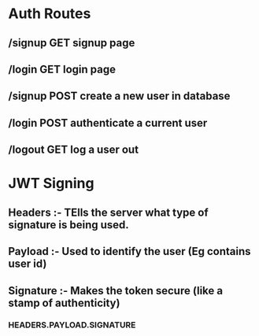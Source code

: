 # Auth Routes

## /signup GET signup page

## /login GET login page

## /signup POST create a new user in database

## /login POST authenticate a current user

## /logout GET log a user out

# JWT Signing

## Headers :- TElls the server what type of signature is being used.

## Payload :- Used to identify the user (Eg contains user id)

## Signature :- Makes the token secure (like a stamp of authenticity)

### HEADERS.PAYLOAD.SIGNATURE
